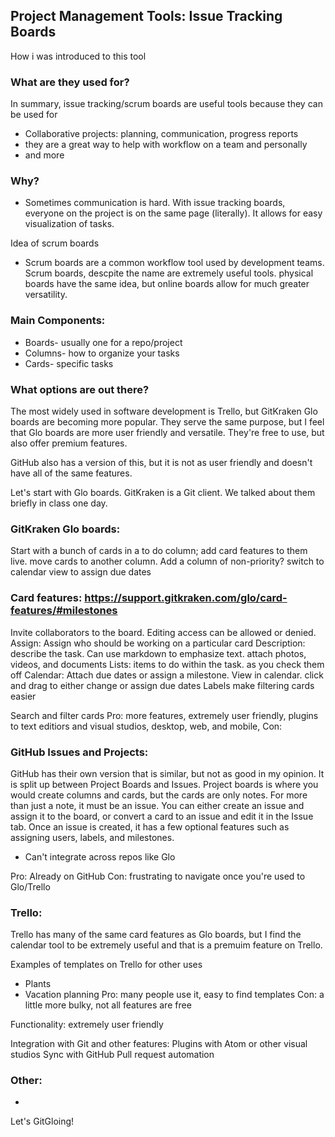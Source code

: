 
## Project Management Tools: Issue Tracking Boards
How i was introduced to this tool

### What are they used for?
In summary, issue tracking/scrum boards are useful tools because they can be used for 
  - Collaborative projects: planning, communication, progress reports
  - they are a great way to help with workflow on a team and personally
  - and more

### Why?
 - Sometimes communication is hard. With issue tracking boards, everyone on the project is on the same page (literally). It allows for easy visualization of tasks. 
 
Idea of scrum boards
- Scrum boards are a common workflow tool used by development teams. Scrum boards, descpite the name are extremely useful tools. 
physical boards have the same idea, but online boards allow for much greater versatility. 

### Main Components:
 * Boards- usually one for a repo/project
 * Columns- how to organize your tasks
 * Cards- specific tasks
 
### What options are out there?
The most widely used in software development is Trello, but GitKraken Glo boards are becoming more popular. They serve the same purpose, but I feel that Glo boards are more user friendly and versatile. They're free to use, but also offer premium features. 

GitHub also has a version of this, but it is not as user friendly and doesn't have all of the same features. 

Let's start with Glo boards. GitKraken is a Git client. We talked about them briefly in class one day. 
 
### GitKraken Glo boards:

Start with a bunch of cards in a to do column; add card features to them live. 
move cards to another column. Add a column of non-priority?
switch to calendar view to assign due dates


### Card features: https://support.gitkraken.com/glo/card-features/#milestones
Invite collaborators to the board. Editing access can be allowed or denied. 
Assign: Assign who should be working on a particular card
Description: describe the task. Can use markdown to emphasize text. attach photos, videos, and documents
Lists: items to do within the task. as you check them off 
Calendar: Attach due dates or assign a milestone. View in calendar. click and drag to either change or assign due dates
Labels make filtering cards easier

Search and filter cards
Pro: more features, extremely user friendly, plugins to text editiors and visual studios, desktop, web, and mobile, 
Con: 

### GitHub Issues and Projects:
GitHub has their own version that is similar, but not as good in my opinion. 
It is split up between Project Boards and Issues. Project boards is where you would create columns and cards, but the cards are only notes. For more than just a note, it must be an issue. You can either create an issue and assign it to the board, or convert a card to an issue and edit it in the Issue tab.
Once an issue is created, it has a few optional features such as assigning users, labels, and milestones. 
- Can't integrate across repos like Glo

Pro: Already on GitHub
Con: frustrating to navigate once you're used to Glo/Trello


### Trello:

Trello has many of the same card features as Glo boards, but I find the calendar tool to be extremely useful and that is a premuim feature on Trello. 

Examples of templates on Trello for other uses
 - Plants
 - Vacation planning
Pro: many people use it, easy to find templates
Con: a little more bulky, not all features are free


Functionality: extremely user friendly

Integration with Git and other features: 
Plugins with Atom or other visual studios
Sync with GitHub
Pull request automation



### Other:
 - 


Let's GitGloing!
